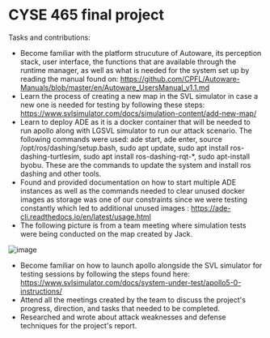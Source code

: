 # CYSE 465 final project

Tasks and contributions:

- Become familiar with the platform strucuture of Autoware, its perception stack, user interface, the functions that are available through the runtime manager, as well as what is needed for the system set up by reading the manual found on: https://github.com/CPFL/Autoware-Manuals/blob/master/en/Autoware_UsersManual_v1.1.md
- Learn the process of creating a new map in the SVL simulator in case a new one is needed for testing by following these steps: https://www.svlsimulator.com/docs/simulation-content/add-new-map/
- Learn to deploy ADE as it is a docker container that will be needed  to run apollo along with LGSVL simulator to run our attack scenario. The following commands were used: ade start, ade enter, source /opt/ros/dashing/setup.bash, sudo apt update, sudo apt install ros-dashing-turtlesim, sudo apt install ros-dashing-rqt-*, sudo apt-install byobu. These are the commands to update the system and install ros dashing and other tools.
- Found and provided documentation on how to start multiple ADE instances as well as the commands needed to clear unused docker images as storage was one of our constraints since we were testing constantly which  led to additional unused images : https://ade-cli.readthedocs.io/en/latest/usage.html
- The following picture is from a team meeting where simulation tests were being conducted on the map created by Jack.
 
![image](https://user-images.githubusercontent.com/118318173/206329023-db2d1e9b-0215-49c4-8954-81a8b16d4701.png)
- Become familiar on how to launch apollo alongside the SVL simulator for testing sessions by following the steps found here: https://www.svlsimulator.com/docs/system-under-test/apollo5-0-instructions/
- Attend all the meetings created by the team to discuss the project's progress, direction, and tasks that needed to be completed.
- Researched and wrote about attack weaknesses and defense techniques for the project's report.
